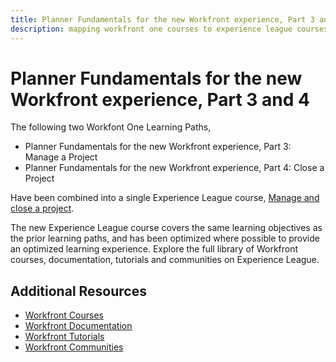 ```yaml
---
title: Planner Fundamentals for the new Workfront experience, Part 3 and 4
description: mapping workfront one courses to experience league courses
---
```

# Planner Fundamentals for the new Workfront experience, Part 3 and 4

The following two Workfont One Learning Paths,

* Planner Fundamentals for the new Workfront experience, Part 3: Manage a Project
* Planner Fundamentals for the new Workfront experience, Part 4: Close a Project

Have been combined into a single Experience League course, [Manage and close a project](https://experienceleague.adobe.com/?recommended=Workfront-U-1-2022.2.planners).

The new Experience League course covers the same learning objectives as the prior learning paths, and has been optimized where possible to provide an optimized learning experience.  Explore the full library of Workfront courses, documentation, tutorials and communities on Experience League.

## Additional Resources

* [Workfront Courses](https://experienceleague.adobe.com/?lang=en&Solution=Workfront#courses)
* [Workfront Documentation](https://experienceleague.adobe.com/docs/workfront.html)
* [Workfront Tutorials](https://experienceleague.adobe.com/docs/workfront-learn/tutorials-workfront/home.html)
* [Workfront Communities](https://experienceleaguecommunities.adobe.com/t5/workfront/ct-p/workfront)

